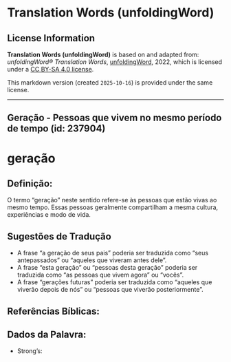# Translation Words (unfoldingWord)

## License Information

**Translation Words (unfoldingWord)** is based on and adapted from: _unfoldingWord® Translation Words_, [unfoldingWord](https://unfoldingword.org/utw), 2022, which is licensed under a [CC BY-SA 4.0 license](https://creativecommons.org/licenses/by-sa/4.0/legalcode.en).

This markdown version (created `2025-10-16`) is provided under the same license.



--------------------------------

## Geração - Pessoas que vivem no mesmo período de tempo (id: 237904)

geração
=======

Definição:
----------

O termo “geração” neste sentido refere\-se às pessoas que estão vivas ao mesmo tempo. Essas pessoas geralmente compartilham a mesma cultura, experiências e modo de vida.

Sugestões de Tradução
---------------------

* A frase “a geração de seus pais” poderia ser traduzida como “seus antepassados” ou “aqueles que viveram antes dele”.
* A frase “esta geração” ou “pessoas desta geração” poderia ser traduzida como “as pessoas que vivem agora” ou “vocês”.
* A frase “gerações futuras” poderia ser traduzida como “aqueles que viverão depois de nós” ou “pessoas que viverão posteriormente”.

Referências Bíblicas:
---------------------

Dados da Palavra:
-----------------

* Strong’s:


